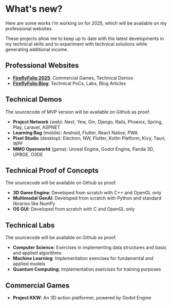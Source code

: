 # What's new?

Here are some works i'm working on for 2025, which will be available on my professional websites.

These projects allow me to keep up to date with the latest developments in my technical skills and to experiment with technical solutions while generating additional income.

## Professional Websites
- **[FireflyFolio 2025](https://www.fireflyfolio.com)**: Commercial Games, Technical Demos
- **[FireflyFolio Blog](https://fireflyfolio.github.io)**: Technical PoCs, Labs, Blog Articles

## Technical Demos
The sourcecode of MVP version will be available on Github as proof.

- **Project Network** (web): Next, Yew, Gin, Django, Rails, Phoenix, Spring, Play, Laravel, ASPNET
- **Learning Bag** (mobile): Android, Flutter, React Native, PWA
- **Pixel Studio** (desktop): Electron, NW, Flutter, Kotlin Platform, Kivy, Tauri, WPF
- **MMO Openworld** (game): Unreal Engine, Godot Engine, Panda 3D, UPBGE, O3DE

## Technical Proof of Concepts
The sourcecode will be available on Github as proof.

- **3D Game Engine**: Developed from scratch with C++ and OpenGL only
- **Multimodal GenAI**: Developed from scratch with Python and standard libraries like NumPy
- **OS GUI**: Developed from scratch with C and OpenGL only

## Technical Labs
The sourcecode will be available on Github as proof.

- **Computer Science**: Exercises in implementing data structures and basic and applied algorithms
- **Machine Learning**: Implementation exercises for fundamental and applied models
- **Quantum Computing**: Implementation exercises for training purposes

## Commercial Games
- **Project KKW**: An 3D action platformer, powered by Godot Engine


